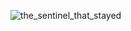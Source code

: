![the_sentinel_that_stayed](https://github.com/user-attachments/assets/dc5aaa0a-a8bd-4253-b478-916bf1d49f9e)

